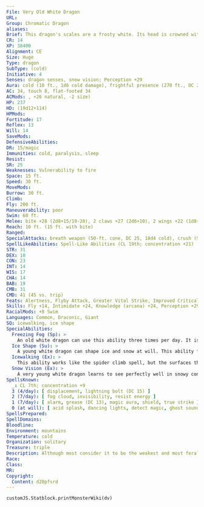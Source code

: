 ```yaml
---
File: Very Old White Dragon
URL: 
Group: Chromatic Dragon
aliases: 
Brief: This dragon's scales are a frosty white. Its head is crowned with slender horns, with a thin membrane stretched between them.
CR: 14
XP: 38400
Alignment: CE
Size: Huge
Type: dragon
SubType: (cold)
Initiative: 4
Senses: dragon senses, snow vision; Perception +29
Aura: cold (10 ft., 1d6 cold damage), frightful presence (270 ft., DC 21)
AC: 34, touch 8, flat-footed 34
ACMods: , +26 natural, -2 size)
HP: 237
HD: (19d12+114)
HPMods: 
Fortitude: 17
Reflex: 13
Will: 14
SaveMods: 
DefensiveAbilities: 
DR: 15/magic
Immunities: cold, paralysis, sleep
Resist: 
SR: 25
Weaknesses: Vulnerability to fire
Space: 15 ft.
Speed: 30 ft.
MoveMods: 
Burrow: 30 ft.
Climb: 
Fly: 200 ft.
Maneuverability: poor
Swim: 60 ft.
Melee: bite +28 (2d8+15/19-20), 2 claws +27 (2d6+10), 2 wings +22 (1d8+5), tail slap +22 (2d6+15)
Reach: 10 ft. (15 ft. with bite)
Ranged: 
SpecialAttacks: breath weapon (50-ft. cone, DC 25, 18d4 cold), crush (Small Creatures, DC 25, 2d8+15), freezing fog (3/day, DC 18)
SpellLikeAbilities: Spell-Like Abilities (CL 19th; concentration +21)  At will-fog cloud, gust of wind
STR: 31
DEX: 10
CON: 23
INT: 14
WIS: 17
CHA: 14
BAB: 19
CMB: 31
CMD: 41 (45 vs. trip)
Feats: Alertness, Flyby Attack, Greater Vital Strike, Improved Critical (bite), Improved Initiative, Improved Vital Strike, Lightning Reflexes, Power Attack, Vital Strike, Weapon Focus (bite)
Skills: Fly +14, Intimidate +24, Knowledge (arcana) +24, Perception +29, Sense Motive +29, Spellcraft +24, Stealth +14, Swim +40
RacialMods: +8 Swim
Languages: Common, Draconic, Giant
SQ: icewalking, ice shape
SpecialAbilities:
  Freezing Fog (Sp): >
    An old white dragon can use this ability three times per day. It is similar to an acid fog spell but deals cold damage instead of acid damage. It also causes a rime of slippery ice to form on any surface the fog touches, creating the effect of a grease spell. The dragon is immune to the grease effect because of its icewalking ability. This ability is the equivalent of a 6th-level spell.
  Ice Shape (Su): >
    A young white dragon can shape ice and snow at will. This ability functions as stone shape, but only targeting ice and snow, not stone. A white dragon's caster level for this effect is equal to its Hit Dice.
  Icewalking (Ex): >
    This ability works like the spider climb spell, but the surfaces the dragon climbs must be icy. The dragon can move across icy surfaces without penalty and does not need to make Acrobatics checks to run or charge on ice.
  Snow Vision (Ex): >
    A very young white dragon learns to see perfectly well in snowy conditions. A white dragon does not suffer any penalties to Perception checks while in snow.
SpellsKnown:
  _: CL 7th; concentration +9
  3 (4/day): [ displacement, lightning bolt (DC 15) ]
  2 (7/day): [ fog cloud, invisibility, resist energy ]
  1 (7/day): [ alarm, grease (DC 13), magic aura, shield, true strike ]
  0 (at will): [ acid splash, dancing lights, detect magic, ghost sound, mage hand, mending, message, ray of frost ]
SpellsPrepared: 
SpellDomains: 
Bloodline: 
Environment: mountains
Temperature: cold
Organization: solitary
Treasure: triple
Description: Although most consider it to be the weakest and most feral of the chromatic dragons, the white dragon makes up for its lack of cunning with sheer ferocity. White dragons dwell on remote, frozen mountaintops and in arctic lowlands, making their home in glittering caves full of ice and snow. They prefer their meals completely frozen.
Race: 
Class: 
MR: 
Copyright:
  Content: d20pfsrd
---
```

```dataviewjs
customJS.Statblock.printMonsterWiki(dv)
```
